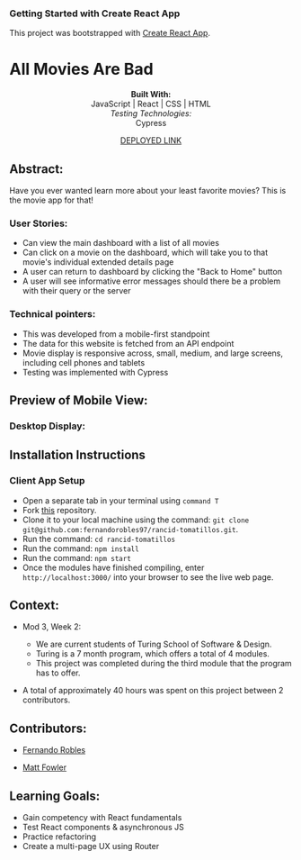 ### Getting Started with Create React App
This project was bootstrapped with [Create React App](https://github.com/facebook/create-react-app).

# All Movies Are Bad
<div align="center">
<b>Built With:</b>
<br>
  JavaScript | React | CSS | HTML
<br>
<em>Testing Technologies:</em>
<br>
Cypress
<br>
 
[DEPLOYED LINK](https://rancid-tomatillos-amber.vercel.app/)
</div>

## Abstract: 
Have you ever wanted learn more about your least favorite movies? This is the movie app for that!
### User Stories: 
- Can view the main dashboard with a list of all movies
- Can click on a movie on the dashboard, which will take you to that movie's individual extended details page
- A user can return to dashboard by clicking the "Back to Home" button
- A user will see informative error messages should there be a problem with their query or the server
### Technical pointers: 
- This was developed from a mobile-first standpoint
- The data for this website is fetched from an API endpoint
- Movie display is responsive across, small, medium, and large screens, including cell phones and tablets
- Testing was implemented with Cypress

## Preview of Mobile View:

### Desktop Display: 


## Installation Instructions 
### Client App Setup
- Open a separate tab in your terminal using `command T`
- Fork [this](https://github.com/fernandorobles97/rancid-tomatillos) repository. 
- Clone it to your local machine using the command: `git clone git@github.com:fernandorobles97/rancid-tomatillos.git`.
- Run the command: `cd rancid-tomatillos`
- Run the command: `npm install`
- Run the command: `npm start`
- Once the modules have finished compiling, enter `http://localhost:3000/` into your browser to see the live web page. 



## Context: 
- Mod 3, Week 2: 
  - We are current students of Turing School of Software & Design. 
  - Turing is a 7 month program, which offers a total of 4 modules. 
  - This project was completed during the third module that the program has to offer. 

- A total of approximately 40 hours was spent on this project between 2 contributors. 

## Contributors: 
- [Fernando Robles](https://github.com/fernandorobles97)

- [Matt Fowler](https://github.com/mbenfowler)

## Learning Goals:
- Gain competency with React fundamentals
- Test React components & asynchronous JS
- Practice refactoring
- Create a multi-page UX using Router
